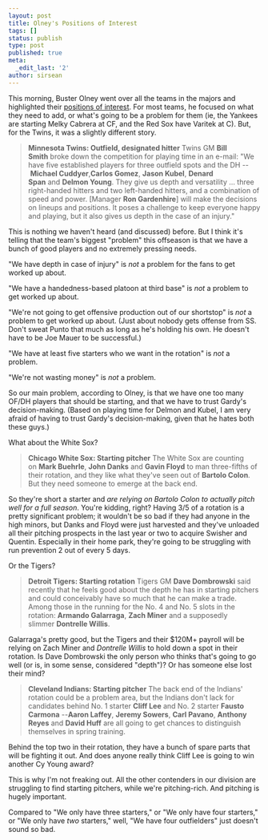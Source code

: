 ```yaml
---
layout: post
title: Olney's Positions of Interest
tags: []
status: publish
type: post
published: true
meta:
  _edit_last: '2'
author: sirsean
---
```

This morning, Buster Olney went over all the teams in the majors and highlighted their <a href="http://insider.espn.go.com/espn/blog/index?entryID=3883218&amp;searchName=olney_buster&amp;campaign=rsssrch&amp;source=olney_buster">positions of interest</a>. For most teams, he focused on what they need to add, or what's going to be a problem for them (ie, the Yankees are starting Melky Cabrera at CF, and the Red Sox have Varitek at C). But, for the Twins, it was a slightly different story.
<blockquote><strong>Minnesota Twins: Outfield, designated hitter</strong>
Twins GM <strong>Bill Smith</strong> broke down the competition for playing time in an e-mail: "We have five established players for three outfield spots and the DH -- <strong>Michael Cuddyer</strong>,<strong>Carlos Gomez</strong>, <strong>Jason Kubel</strong>, <strong>Denard Span</strong> and <strong>Delmon Young</strong>. They give us depth and versatility … three right-handed hitters and two left-handed hitters, and a combination of speed and power. [Manager <strong>Ron Gardenhire</strong>] will make the decisions on lineups and positions. It poses a challenge to keep everyone happy and playing, but it also gives us depth in the case of an injury."</blockquote>
This is nothing we haven't heard (and discussed) before. But I think it's telling that the team's biggest "problem" this offseason is that we have a bunch of good players and no extremely pressing needs.

"We have depth in case of injury" is <em>not</em> a problem for the fans to get worked up about.

"We have a handedness-based platoon at third base" is <em>not</em> a problem to get worked up about.

"We're not going to get offensive production out of our shortstop" is <em>not</em> a problem to get worked up about. (Just about nobody gets offense from SS. Don't sweat Punto that much as long as he's holding his own. He doesn't have to be Joe Mauer to be successful.)

"We have at least five starters who we want in the rotation" is <em>not</em> a problem.

"We're not wasting money" is <em>not</em> a problem.

So our main problem, according to Olney, is that we have one too many OF/DH players that should be starting, and that we have to trust Gardy's decision-making. (Based on playing time for Delmon and Kubel, I am very afraid of having to trust Gardy's decision-making, given that he hates both these guys.)

What about the White Sox?
<blockquote><strong>Chicago White Sox: Starting pitcher</strong>
The White Sox are counting on <strong>Mark Buehrle</strong>, <strong>John Danks</strong> and <strong>Gavin Floyd</strong> to man three-fifths of their rotation, and they like what they've seen out of <strong>Bartolo Colon</strong>. But they need someone to emerge at the back end.</blockquote>
So they're short a starter and <em>are relying on Bartolo Colon to actually pitch well for a full season</em>. You're kidding, right? Having 3/5 of a rotation is a pretty significant problem; it wouldn't be so bad if they had anyone in the high minors, but Danks and Floyd were just harvested and they've unloaded all their pitching prospects in the last year or two to acquire Swisher and Quentin. Especially in their home park, they're going to be struggling with run prevention 2 out of every 5 days.

Or the Tigers?
<blockquote><strong>Detroit Tigers: Starting rotation</strong>
Tigers GM <strong>Dave Dombrowski</strong> said recently that he feels good about the depth he has in starting pitchers and could conceivably have so much that he can make a trade. Among those in the running for the No. 4 and No. 5 slots in the rotation: <strong>Armando Galarraga</strong>, <strong>Zach Miner</strong> and a supposedly slimmer <strong>Dontrelle Willis</strong>.</blockquote>
Galarraga's pretty good, but the Tigers and their $120M+ payroll will be relying on Zach Miner and <em>Dontrelle Willis</em> to hold down a spot in their rotation. Is Dave Dombrowski the only person who thinks that's going to go well (or is, in some sense, considered "depth")? Or has someone else lost their mind?
<blockquote><strong>Cleveland Indians: Starting pitcher</strong>
The back end of the Indians' rotation could be a problem area, but the Indians don't lack for candidates behind No. 1 starter <strong>Cliff Lee</strong> and No. 2 starter <strong>Fausto Carmona</strong> --<strong>Aaron Laffey</strong>, <strong>Jeremy Sowers</strong>, <strong>Carl Pavano</strong>, <strong>Anthony Reyes</strong> and <strong>David Huff</strong> are all going to get chances to distinguish themselves in spring training.</blockquote>
Behind the top two in their rotation, they have a bunch of spare parts that will be fighting it out. And does anyone really think Cliff Lee is going to win another Cy Young award?

This is why I'm not freaking out. All the other contenders in our division are struggling to find starting pitchers, while we're pitching-rich. And pitching is hugely important.

Compared to "We only have three starters," or "We only have four starters," or "We only have <em>two</em> starters," well, "We have four outfielders" just doesn't sound so bad.
